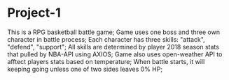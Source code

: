 # Project-1

This is a RPG basketball battle game;
Game uses one boss and three own character in battle process;
Each character has three skills: "attack", "defend", "support";
All skills are determined by player 2018 season stats that pulled by NBA-API using AXIOS;
Game also uses open-weather API to afftect players stats based on temperature;
When battle starts, it will keeping going unless one of two sides leaves 0% HP;
